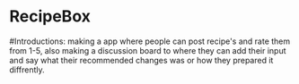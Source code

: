 # RecipeBox


#Introductions:
making a app where people can post recipe's and rate them from 1-5, also making a discussion board to where they can add their input and say what their recommended changes was or how they prepared it diffrently.
